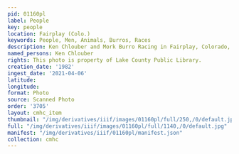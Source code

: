```yaml
---
pid: 01160pl
label: People
key: people
location: Fairplay (Colo.)
keywords: People, Men, Animals, Burros, Races
description: Ken Chlouber and Mork Burro Racing in Fairplay, Colorado, 1982
named_persons: Ken Chlouber
rights: This photo is property of Lake County Public Library.
creation_date: '1982'
ingest_date: '2021-04-06'
latitude: 
longitude: 
format: Photo
source: Scanned Photo
order: '3705'
layout: cmhc_item
thumbnail: "/img/derivatives/iiif/images/01160pl/full/250,/0/default.jpg"
full: "/img/derivatives/iiif/images/01160pl/full/1140,/0/default.jpg"
manifest: "/img/derivatives/iiif/01160pl/manifest.json"
collection: cmhc
---
```

